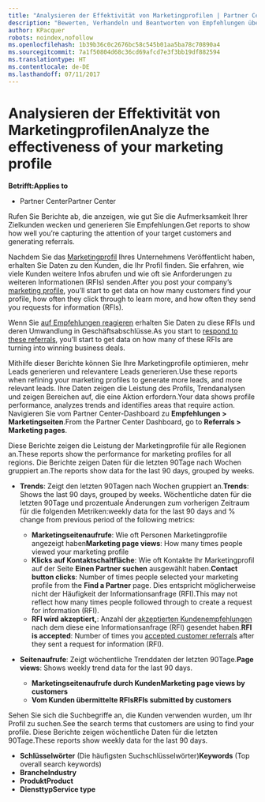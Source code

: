 ```yaml
---
title: "Analysieren der Effektivität von Marketingprofilen | Partner Center"
description: "Bewerten, Verhandeln und Beantworten von Empfehlungen über Partner Center."
author: KPacquer
robots: noindex,nofollow
ms.openlocfilehash: 1b39b36c0c2676bc58c545b01aa5ba78c70890a4
ms.sourcegitcommit: 7a1f50804d68c36cd69afcd7e3f3bb19df882594
ms.translationtype: HT
ms.contentlocale: de-DE
ms.lasthandoff: 07/11/2017
---
```

# <a name="analyze-the-effectiveness-of-your-marketing-profile"></a><span data-ttu-id="5e608-103">Analysieren der Effektivität von Marketingprofilen</span><span class="sxs-lookup"><span data-stu-id="5e608-103">Analyze the effectiveness of your marketing profile</span></span>
<!-- 
https://go.microsoft.com/fwlink/?linkid=849120
-->

**<span data-ttu-id="5e608-104">Betrifft:</span><span class="sxs-lookup"><span data-stu-id="5e608-104">Applies to</span></span>**

-  <span data-ttu-id="5e608-105">Partner Center</span><span class="sxs-lookup"><span data-stu-id="5e608-105">Partner Center</span></span>

<span data-ttu-id="5e608-106">Rufen Sie Berichte ab, die anzeigen, wie gut Sie die Aufmerksamkeit Ihrer Zielkunden wecken und generieren Sie Empfehlungen.</span><span class="sxs-lookup"><span data-stu-id="5e608-106">Get reports to show how well you’re capturing the attention of your target customers and generating referrals.</span></span>

<span data-ttu-id="5e608-107">Nachdem Sie das [Marketingprofil](create-a-marketing-profile.md) Ihres Unternehmens Veröffentlicht haben, erhalten Sie Daten zu den Kunden, die Ihr Profil finden. Sie erfahren, wie viele Kunden weitere Infos abrufen und wie oft sie Anforderungen zu weiteren Informationen (RFIs) senden.</span><span class="sxs-lookup"><span data-stu-id="5e608-107">After you post your company’s [marketing profile](create-a-marketing-profile.md), you’ll start to get data on how many customers find your profile, how often they click through to learn more, and how often they send you requests for information (RFIs).</span></span> 

<span data-ttu-id="5e608-108">Wenn Sie [auf Empfehlungen reagieren](responding-to-referrals.md) erhalten Sie Daten zu diese RFIs und deren Umwandlung in Geschäftsabschlüsse.</span><span class="sxs-lookup"><span data-stu-id="5e608-108">As you start to [respond to these referrals](responding-to-referrals.md), you’ll start to get data on how many of these RFIs are turning into winning business deals.</span></span>

<span data-ttu-id="5e608-109">Mithilfe dieser Berichte können Sie Ihre Marketingprofile optimieren, mehr Leads generieren und relevantere Leads generieren.</span><span class="sxs-lookup"><span data-stu-id="5e608-109">Use these reports when refining your marketing profiles to generate more leads, and more relevant leads.</span></span> <span data-ttu-id="5e608-110">Ihre Daten zeigen die Leistung des Profils, Trendanalysen und zeigen Bereichen auf, die eine Aktion erfordern.</span><span class="sxs-lookup"><span data-stu-id="5e608-110">Your data shows profile performance, analyzes trends and identifies areas that require action.</span></span> <span data-ttu-id="5e608-111">Navigieren Sie vom Partner Center-Dashboard zu **Empfehlungen > Marketingseiten**.</span><span class="sxs-lookup"><span data-stu-id="5e608-111">From the Partner Center Dashboard, go to **Referrals > Marketing pages**.</span></span>

<span data-ttu-id="5e608-112">Diese Berichte zeigen die Leistung der Marketingprofile für alle Regionen an.</span><span class="sxs-lookup"><span data-stu-id="5e608-112">These reports show the performance for marketing profiles for all regions.</span></span> <span data-ttu-id="5e608-113">Die Berichte zeigen Daten für die letzten 90Tage nach Wochen gruppiert an.</span><span class="sxs-lookup"><span data-stu-id="5e608-113">The reports show data for the last 90 days, grouped by weeks.</span></span>

*  <span data-ttu-id="5e608-114">**Trends**: Zeigt den letzten 90Tagen nach Wochen gruppiert an.</span><span class="sxs-lookup"><span data-stu-id="5e608-114">**Trends**: Shows the last 90 days, grouped by weeks.</span></span> <span data-ttu-id="5e608-115">Wöchentliche daten für die letzten 90Tage und prozentuale Änderungen zum vorherigen Zeitraum für die folgenden Metriken:</span><span class="sxs-lookup"><span data-stu-id="5e608-115">weekly data for the last 90 days and % change from previous period of the following metrics:</span></span>

   * <span data-ttu-id="5e608-116">**Marketingseitenaufrufe**: Wie oft Personen Marketingprofile angezeigt haben</span><span class="sxs-lookup"><span data-stu-id="5e608-116">**Marketing page views**: How many times people viewed your marketing profile</span></span>
   * <span data-ttu-id="5e608-117">**Klicks auf Kontaktschaltfläche**: Wie oft Kontakte Ihr Marketingprofil auf der Seite **Einen Partner suchen** ausgewählt haben.</span><span class="sxs-lookup"><span data-stu-id="5e608-117">**Contact button clicks**: Number of times people selected your marketing profile from the **Find a Partner** page.</span></span> <span data-ttu-id="5e608-118">Dies entspricht möglicherweise nicht der Häufigkeit der Informationsanfrage (RFI).</span><span class="sxs-lookup"><span data-stu-id="5e608-118">This may not reflect how many times people followed through to create a request for information (RFI).</span></span>
   * <span data-ttu-id="5e608-119">**RFI wird akzeptiert,**: Anzahl der [akzeptierten Kundenempfehlungen](responding-to-referrals.md) nach dem diese eine Informationsanfrage (RFI) gesendet haben.</span><span class="sxs-lookup"><span data-stu-id="5e608-119">**RFI is accepted**: Number of times you [accepted customer referrals](responding-to-referrals.md) after they sent a request for information (RFI).</span></span>


*  <span data-ttu-id="5e608-120">**Seitenaufrufe**: Zeigt wöchentliche Trenddaten der letzten 90Tage.</span><span class="sxs-lookup"><span data-stu-id="5e608-120">**Page views**: Shows weekly trend data for the last 90 days.</span></span>
   *  **<span data-ttu-id="5e608-121">Marketingseitenaufrufe durch Kunden</span><span class="sxs-lookup"><span data-stu-id="5e608-121">Marketing page views by customers</span></span>**
   *  **<span data-ttu-id="5e608-122">Vom Kunden übermittelte RFIs</span><span class="sxs-lookup"><span data-stu-id="5e608-122">RFIs submitted by customers</span></span>**

<span data-ttu-id="5e608-123">Sehen Sie sich die Suchbegriffe an, die Kunden verwenden wurden, um Ihr Profil zu suchen.</span><span class="sxs-lookup"><span data-stu-id="5e608-123">See the search terms that customers are using to find your profile.</span></span> <span data-ttu-id="5e608-124">Diese Berichte zeigen wöchentliche Daten für die letzten 90Tage.</span><span class="sxs-lookup"><span data-stu-id="5e608-124">These reports show weekly data for the last 90 days.</span></span>

*  <span data-ttu-id="5e608-125">**Schlüsselwörter** (Die häufigsten Suchschlüsselwörter)</span><span class="sxs-lookup"><span data-stu-id="5e608-125">**Keywords** (Top overall search keywords)</span></span> 
*  **<span data-ttu-id="5e608-126">Branche</span><span class="sxs-lookup"><span data-stu-id="5e608-126">Industry</span></span>**
*  **<span data-ttu-id="5e608-127">Produkt</span><span class="sxs-lookup"><span data-stu-id="5e608-127">Product</span></span>**
*  **<span data-ttu-id="5e608-128">Diensttyp</span><span class="sxs-lookup"><span data-stu-id="5e608-128">Service type</span></span>**

